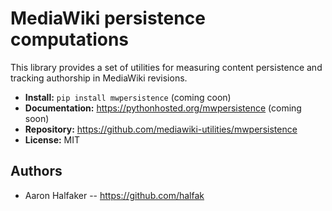 # MediaWiki persistence computations

This library provides a set of utilities for measuring content persistence and
tracking authorship in MediaWiki revisions.

* **Install:** ``pip install mwpersistence`` (coming coon)
* **Documentation:** https://pythonhosted.org/mwpersistence (coming soon)
* **Repository:** https://github.com/mediawiki-utilities/mwpersistence
* **License:** MIT

## Authors
* Aaron Halfaker -- https://github.com/halfak
